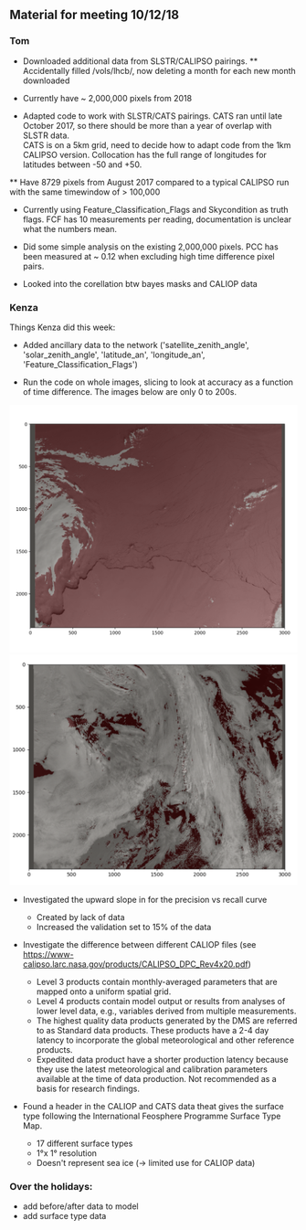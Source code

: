 ## Material for meeting 10/12/18

### Tom 
* Downloaded additional data from SLSTR/CALIPSO pairings. 
** Accidentally filled /vols/lhcb/, now deleting a month for each new month downloaded

* Currently have ~ 2,000,000 pixels from 2018

* Adapted code to work with SLSTR/CATS pairings.
CATS ran until late October 2017, so there should be more than a year of overlap with SLSTR data. 	
CATS is on a 5km grid, need to decide how to adapt code from the 1km CALIPSO version.
Collocation has the full range of longitudes for latitudes between -50 and +50. 



** Have 8729 pixels from August 2017 compared to a typical CALIPSO run with the same timewindow of > 100,000
* Currently using Feature_Classification_Flags and Skycondition as truth flags. FCF has 10 measurements per reading, documentation is unclear what the numbers mean.


* Did some simple analysis on the existing 2,000,000 pixels. PCC has been measured at ~ 0.12 when excluding high time difference pixel pairs.

* Looked into the corellation btw bayes masks and CALIOP data

### Kenza 

Things Kenza did this week:
* Added ancillary data to the network ('satellite_zenith_angle', 'solar_zenith_angle', 'latitude_an', 'longitude_an', 'Feature_Classification_Flags') 

* Run the code on whole images, slicing to look at accuracy as a function of time difference. The images below are only 0 to 200s. 
<img src=/Images/mask1.png width="800"> 
<img src=/Images/mask2.png width="800"> 

* Investigated the upward slope in for the precision vs recall curve
  - Created by lack of data
  - Increased the validation set to 15% of the data

* Investigate the difference between different CALIOP files (see https://www-calipso.larc.nasa.gov/products/CALIPSO_DPC_Rev4x20.pdf)
  - Level 3 products contain monthly-averaged parameters that are mapped onto a uniform spatial grid.
  - Level 4 products contain model output or results from analyses of lower level data, e.g., variables derived from multiple     measurements.
  - The highest quality data products generated by the DMS are referred to as Standard data products. These products have a 2-4 day latency to incorporate the global meteorological and other reference products.
  - Expedited data product have a shorter production latency because they use the latest meteorological and calibration parameters available at the time of data production. Not recommended as a basis for research findings. 
  
* Found a header in the CALIOP and CATS data theat gives the surface type following the International Feosphere Programme Surface Type Map. 
  - 17 different surface types 
  - 1°x 1° resolution
  - Doesn't represent sea ice (-> limited use for CALIOP data) 
  
 
 ### Over the holidays:
 * add before/after data to model
 * add surface type data
 



